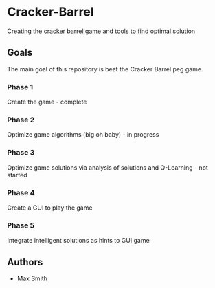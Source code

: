 # Cracker-Barrel
Creating the cracker barrel game and tools to find optimal solution

## Goals
The main goal of this repository is beat the Cracker Barrel peg game.

### Phase 1
Create the game - complete

### Phase 2
Optimize game algorithms (big oh baby) - in progress

### Phase 3
Optimize game solutions via analysis of solutions and Q-Learning - not started

### Phase 4
Create a GUI to play the game

### Phase 5
Integrate intelligent solutions as hints to GUI game

## Authors
* Max Smith
